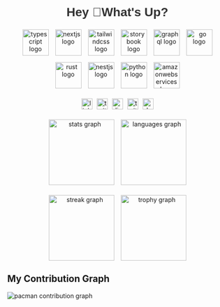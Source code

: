 <h1 align="center" style="font-family: 'Arial', sans-serif; color: #333;">Hey 👋What's Up?</h1>

###

<div align="center" style="display: flex; flex-wrap: wrap; justify-content: center; gap: 15px;">
  <img src="https://skillicons.dev/icons?i=ts" height="60" alt="typescript logo" style="transition: transform 0.3s;"/>
  <img src="https://skillicons.dev/icons?i=nextjs" height="60" alt="nextjs logo" style="transition: transform 0.3s;"/>
  <img src="https://skillicons.dev/icons?i=tailwind" height="60" alt="tailwindcss logo" style="transition: transform 0.3s;"/>
  <img src="https://cdn.jsdelivr.net/gh/devicons/devicon/icons/storybook/storybook-original.svg" height="60" alt="storybook logo" style="transition: transform 0.3s;"/>
  <img src="https://skillicons.dev/icons?i=graphql" height="60" alt="graphql logo" style="transition: transform 0.3s;"/>
  <img src="https://skillicons.dev/icons?i=go" height="60" alt="go logo" style="transition: transform 0.3s;"/>
  <img src="https://skillicons.dev/icons?i=rust" height="60" alt="rust logo" style="transition: transform 0.3s;"/>
  <img src="https://skillicons.dev/icons?i=nestjs" height="60" alt="nestjs logo" style="transition: transform 0.3s;"/>
  <img src="https://skillicons.dev/icons?i=py" height="60" alt="python logo" style="transition: transform 0.3s;"/>
  <img src="https://skillicons.dev/icons?i=aws" height="60" alt="amazonwebservices logo" style="transition: transform 0.3s;"/>
</div>

###

<div align="center" style="display: flex; justify-content: center; gap: 10px; margin-top: 20px;">
  <img src="https://img.shields.io/static/v1?message=LinkedIn&logo=linkedin&label=&color=0077B5&logoColor=white&labelColor=&style=for-the-badge" height="25" alt="linkedin logo" />
  <img src="https://img.shields.io/static/v1?message=Twitter&logo=twitter&label=&color=1DA1F2&logoColor=white&labelColor=&style=for-the-badge" height="25" alt="twitter logo" />
  <img src="https://img.shields.io/static/v1?message=Discord&logo=discord&label=&color=7289DA&logoColor=white&labelColor=&style=for-the-badge" height="25" alt="discord logo" />
  <img src="https://img.shields.io/static/v1?message=Twitch&logo=twitch&label=&color=9146FF&logoColor=white&labelColor=&style=for-the-badge" height="25" alt="twitch logo" />
  <img src="https://img.shields.io/static/v1?message=dev.to&logo=dev.to&label=&color=0A0A0A&logoColor=white&labelColor=&style=for-the-badge" height="25" alt="devto logo" />
</div>

###

<div align="center" style="display: flex; justify-content: center; gap: 15px;">
  <img src="https://github-readme-stats.vercel.app/api?username=RedEye1605&hide_title=false&hide_rank=false&show_icons=true&include_all_commits=true&count_private=true&disable_animations=false&theme=dracula&locale=en&hide_border=false" height="150" alt="stats graph" />
  <img src="https://github-readme-stats.vercel.app/api/top-langs?username=RedEye1605&locale=en&hide_title=false&layout=compact&card_width=320&langs_count=5&theme=dracula&hide_border=false" height="150" alt="languages graph" />
</div>

###

<div align="center" style="display: flex; justify-content: center; gap: 15px;">
  <img src="https://streak-stats.demolab.com?user=RedEye1605&locale=en&mode=daily&theme=dracula&hide_border=false&border_radius=5&order=3" height="150" alt="streak graph" />
  <img src="https://github-profile-trophy.vercel.app?username=RedEye1605&theme=dracula&column=-1&row=1&margin-w=8&margin-h=8&no-bg=false&no-frame=false&order=4" height="150" alt="trophy graph" />
</div>

## My Contribution Graph

<picture>
    <source media="(prefers-color-scheme: dark)" srcset="https://raw.githubusercontent.com/RedEye1605/RedEye1605/output/pacman-contribution-graph-dark.svg">
    <source media="(prefers-color-scheme: light)" srcset="https://raw.githubusercontent.com/RedEye1605/RedEye1605/output/pacman-contribution-graph.svg">
    <img alt="pacman contribution graph" src="https://raw.githubusercontent.com/RedEye1605/RedEye1605/output/pacman-contribution-graph.svg">
</picture>
